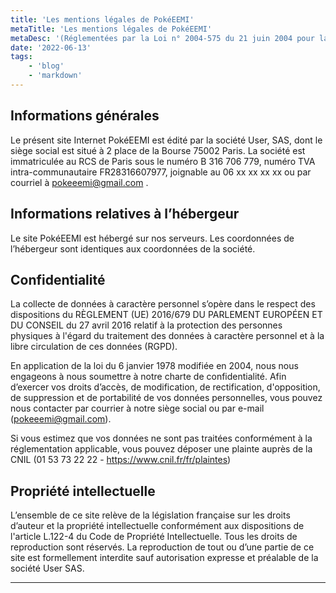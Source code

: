 ```yaml
---
title: 'Les mentions légales de PokéEEMI'
metaTitle: 'Les mentions légales de PokéEEMI'
metaDesc: '(Réglementées par la Loi n° 2004-575 du 21 juin 2004 pour la confiance dans l’économie numérique)'
date: '2022-06-13'
tags: 
    - 'blog'
    - 'markdown'
---
```


## Informations générales 

Le présent site Internet PokéEEMI est édité par la société User, SAS, dont le siège social est situé à 2 place de la Bourse 75002 Paris. La société est immatriculée au RCS de Paris sous le numéro B 316 706 779, numéro TVA intra-communautaire FR28316607977, joignable au 06 xx xx xx xx ou par courriel à pokeeemi@gmail.com .

## Informations relatives à l’hébergeur

Le site PokéEEMI est hébergé sur nos serveurs. Les coordonnées de l’hébergeur sont identiques aux coordonnées de la société.

## Confidentialité

La collecte de données à caractère personnel s’opère dans le respect des dispositions du RÈGLEMENT (UE) 2016/679 DU PARLEMENT EUROPÉEN ET DU CONSEIL du 27 avril 2016 relatif à la protection des personnes physiques à l'égard du traitement des données à caractère personnel et à la libre circulation de ces données (RGPD).

En application de la loi du 6 janvier 1978 modifiée en 2004, nous nous engageons à nous soumettre à notre charte de confidentialité. Afin d’exercer vos droits d’accès, de modification, de rectification, d'opposition, de suppression et de portabilité de vos données personnelles, vous pouvez nous contacter par courrier à notre siège social ou par e-mail (pokeeemi@gmail.com).

Si vous estimez que vos données ne sont pas traitées conformément à la réglementation applicable, vous pouvez déposer une plainte auprès de la CNIL (01 53 73 22 22 - https://www.cnil.fr/fr/plaintes)

## Propriété intellectuelle

L’ensemble de ce site relève de la législation française sur les droits d’auteur et la propriété intellectuelle conformément aux dispositions de l'article L.122-4 du Code de Propriété Intellectuelle. Tous les droits de reproduction sont réservés. La reproduction de tout ou d’une partie de ce site est formellement interdite sauf autorisation expresse et préalable de la société User SAS.
***